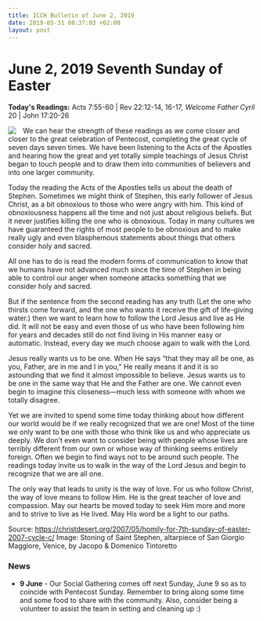 ```yaml
---
title: ICCH Bulletin of June 2, 2019
date: 2019-05-31 08:37:03 +02:00
layout: post
---
```


# June 2, 2019 Seventh Sunday of Easter
<span style="float: right"><em>Welcome Father Cyril</em></span>
**Today's Readings:** Acts 7:55-60 | Rev 22:12-14, 16-17, 20 | John 17:20-26


<img style="float: left; margin-right: 1em;" src="https://upload.wikimedia.org/wikipedia/commons/2/20/St_stephen.jpg">

We can hear the strength of these readings as we come closer and closer to the great celebration of Pentecost, completing the great cycle of seven days seven times. We have been listening to the Acts of the Apostles and hearing how the great and yet totally simple teachings of Jesus Christ began to touch people and to draw them into communities of believers and into one larger community.

Today the reading the Acts of the Apostles tells us about the death of Stephen. Sometimes we might think of Stephen, this early follower of Jesus Christ, as a bit obnoxious to those who were angry with him. This kind of obnoxiousness happens all the time and not just about religious beliefs. But it never justifies killing the one who is obnoxious. Today in many cultures we have guaranteed the rights of most people to be obnoxious and to make really ugly and even blasphemous statements about things that others consider holy and sacred.

All one has to do is read the modern forms of communication to know that we humans have not advanced much since the time of Stephen in being able to control our anger when someone attacks something that we consider holy and sacred.

But if the sentence from the second reading has any truth (Let the one who thirsts come forward, and the one who wants it receive the gift of life-giving water.) then we want to learn how to follow the Lord Jesus and live as He did. It will not be easy and even those of us who have been following him for years and decades still do not find living in His manner easy or automatic. Instead, every day we much choose again to walk with the Lord.

Jesus really wants us to be one. When He says “that they may all be one, as you, Father, are in me and I in you,” He really means it and it is so astounding that we find it almost impossible to believe. Jesus wants us to be one in the same way that He and the Father are one. We cannot even begin to imagine this closeness—much less with someone with whom we totally disagree.

Yet we are invited to spend some time today thinking about how different our world would be if we really recognized that we are one! Most of the time we only want to be one with those who think like us and who appreciate us deeply. We don’t even want to consider being with people whose lives are terribly different from our own or whose way of thinking seems entirely foreign. Often we begin to find ways not to be around such people. The readings today invite us to walk in the way of the Lord Jesus and begin to recognize that we are all one.

The only way that leads to unity is the way of love. For us who follow Christ, the way of love means to follow Him. He is the great teacher of love and compassion. May our hearts be moved today to seek Him more and more and to strive to live as He lived. May His word be a light to our paths.

Source: https://christdesert.org/2007/05/homily-for-7th-sunday-of-easter-2007-cycle-c/
Image: Stoning of Saint Stephen, altarpiece of San Giorgio Maggiore, Venice, by Jacopo & Domenico Tintoretto


### News 

* **9 June** - Our Social Gathering comes off next Sunday, June 9 so as to coincide with Pentecost Sunday. Remember to bring along some time and some food to share with the community. Also, consider being a volunteer to assist the team in setting and cleaning up :)
